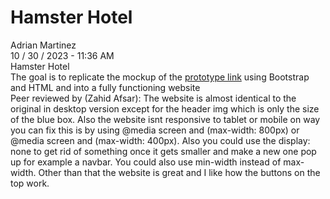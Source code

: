 # Hamster Hotel

Adrian Martinez
<br>
10 / 30 / 2023 - 11:36 AM
<br>
Hamster Hotel
<br>
The goal is to replicate the mockup of the <a href="https://xd.adobe.com/spec/3e3b745f-aa5a-460e-5fd7-8cc90c248d21-480a/screen/2bce9ed2-c1ed-4a71-ae23-37c1e019d677/Web-1920-1/" target="_blank">prototype link</a> using Bootstrap and HTML and into a fully functioning website
<br>
Peer reviewed by (Zahid Afsar): The website is almost identical to the original in desktop version except for the header img which is only the size of the blue box. Also the website isnt responsive to tablet or mobile on way you can fix this is by using @media screen and (max-width: 800px) or  @media screen and (max-width: 400px). Also you could use the display: none to get rid of something once it gets smaller and make a new one pop up for example a navbar. You could also use min-width instead of max-width. Other than that the website is great and I like how the buttons on the top work.
